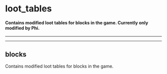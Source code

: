 # loot_tables
#### Contains modified loot tables for blocks in the game.  Currently only modified by Phi.

---

---

## blocks
Contains modified loot tables for blocks in the game.

